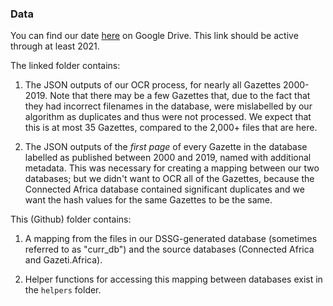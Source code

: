 ### Data

You can find our date [here](https://drive.google.com/drive/u/0/folders/16_R47hapuC6afdi1ZHjYF87gtwf1Hdki) on Google Drive. This link should be active through at least 2021. 

The linked folder contains: 

1. The JSON outputs of our OCR process, for nearly all Gazettes 2000-2019. Note that there may be a few Gazettes that, due to the fact that they had incorrect filenames in the database, were mislabelled by our algorithm as duplicates and thus were not processed. We expect that this is at most 35 Gazettes, compared to the 2,000+ files that are here. 

2. The JSON outputs of the *first page* of every Gazette in the database labelled as published between 2000 and 2019, named with additional metadata. This was necessary for creating a mapping between our two databases; but we didn't want to OCR all of the Gazettes, because the Connected Africa database contained significant duplicates and we want the hash values for the same Gazettes to be the same. 

This (Github) folder contains: 

1. A mapping from the files in our DSSG-generated database (sometimes referred to as "curr_db") and the source databases (Connected Africa and Gazeti.Africa). 

2. Helper functions for accessing this mapping between databases exist in the `helpers` folder. 